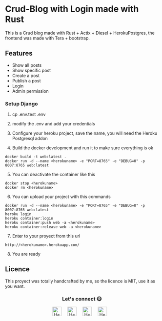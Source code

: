 # Crud-Blog with Login made with Rust 

This is a Crud blog made with Rust + Actix + Diesel + HerokuPostgres, the frontend was made with Tera + bootstrap.

## Features

* Show all posts
* Show specific post
* Create a post
* Publish a post
* Login
* Admin permission


### Setup Django

1. cp .env.test .env

2. modify the .env and add your credentials

3. Configure your heroku project, save the name, you will need the Heroku Postgresql addon

4. Build the docker development and run it to make sure everything is ok

```
docker build -t web:latest .
docker run -d --name <herokuname> -e "PORT=8765" -e "DEBUG=0" -p 8007:8765 web:latest
```

5. You can deactivate the container like this
```
docker stop <herokuname>
docker rm <herokuname>
```

6. You can upload your project with this commands
```
docker run -d --name <herokuname> -e "PORT=8765" -e "DEBUG=0" -p 8007:8765 web:latest
heroku login
heroku container:login
heroku container:push web -a <herokuname>
heroku container:release web -a <herokuname>
```

7. Enter to your proyect from this url
```
http://<herokuname>.herokuapp.com/
```

8. You are ready


## Licence
This proyect was totally handcrafted by me, so the licence is MIT, use it as you want.

<div align="center">
<h3 align="center">Let's connect 😋</h3>
</div>
<p align="center">
<a href="https://www.linkedin.com/in/hector-pulido-17547369/" target="blank">
<img align="center" width="30px" alt="Hector's LinkedIn" src="https://www.vectorlogo.zone/logos/linkedin/linkedin-icon.svg"/></a> &nbsp; &nbsp;
<a href="https://twitter.com/Hector_Pulido_" target="blank">
<img align="center" width="30px" alt="Hector's Twitter" src="https://www.vectorlogo.zone/logos/twitter/twitter-official.svg"/></a> &nbsp; &nbsp;
<a href="https://www.twitch.tv/hector_pulido_" target="blank">
<img align="center" width="30px" alt="Hector's Twitch" src="https://www.vectorlogo.zone/logos/twitch/twitch-icon.svg"/></a> &nbsp; &nbsp;
<a href="https://www.youtube.com/channel/UCS_iMeH0P0nsIDPvBaJckOw" target="blank">
<img align="center" width="30px" alt="Hector's Youtube" src="https://www.vectorlogo.zone/logos/youtube/youtube-icon.svg"/></a> &nbsp; &nbsp;
